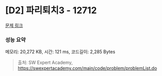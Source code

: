 # [D2] 파리퇴치3 - 12712 

[문제 링크](https://swexpertacademy.com/main/code/problem/problemDetail.do?contestProbId=AXuARWAqDkQDFARa) 

### 성능 요약

메모리: 20,272 KB, 시간: 121 ms, 코드길이: 2,285 Bytes



> 출처: SW Expert Academy, https://swexpertacademy.com/main/code/problem/problemList.do